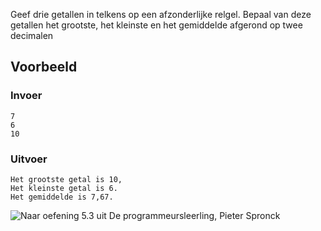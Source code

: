 Geef drie getallen in telkens op een afzonderlijke relgel.
Bepaal van deze getallen het grootste, het kleinste en het gemiddelde afgerond op twee decimalen


## Voorbeeld

### Invoer
```
7
6
10
```

### Uitvoer
```
Het grootste getal is 10,
Het kleinste getal is 6.
Het gemiddelde is 7,67.
```

![Naar oefening 5.3 uit De programmeursleerling, Pieter Spronck](figuurProgrammeursleerling.png)
